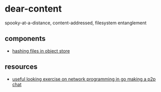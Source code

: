 # dear-content

spooky-at-a-distance, content-addressed, filesystem entanglement

## components
- [hashing files in object store](http://github.com/filwisher/digestif)

## resources
- [useful looking exercise on network programming in go making a p2p chat](http://commondatastorage.googleapis.com/io-2013/presentations/4053%20-%20Whispering%20Gophers.pdf)
